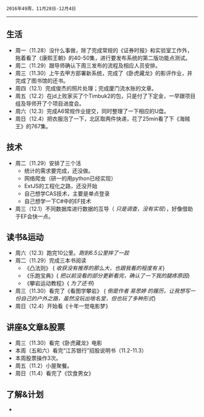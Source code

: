 	2016年49周，11月28日-12月4日
---

##  生活
+ 周一（11.28）没什么事做，除了完成常规的《证券时报》和实验室工作外，拖着看了《康熙王朝》的40-50集，进行要发布系统的第二版功能点测试。
+ 周二（11.29）跟导师确认下周三发布的流程及相应人员安排。
+ 周三（11.30）上午去甲方部署新系统，完成了《卧虎藏龙》的影评作业，并完成了图书馆的还书。
+ 周四（12.1）完成俊杰的照片处理；完成厦门流水账的文章。
+ 周五（12.2）在jd上败家买了个Timbuk2的包，只是付了下定金，一早跟项目组及导师开了个项目进度会。
+ 周六（12.3）完成A6常规作业提交，同时整理了一下相应的U盘。
+ 周日（12.4）把衣服泡了一下，北区取两件快递，花了25min看了下《海贼王》的767集。

##  技术
+ 周二（11.29）安排了三个活
	+ 统计的需求要完成，还没做。
	+ 网络爬虫（研一的用python已经实现）
	+ ExtJS的工程化之路，还没开始
	+ 自己想学CAS技术，主要是单点登录
	+ 自己想学一下C#中的EF技术
+ 周三（12.1）不同数据库进行数据的互导（ *只是调查，没有实现*），好像借助于EF会快一点。

##  读书&运动
+ 周六（12.3）跑完10公里。*跑到6.5公里摔了一跤*
+ 周二（11.29）完成三本书阅读
	+ 《凸法则》 { *收获没有推荐的那么大，也跟我看的程度有关*}
	+ 《乐跑宝典》{ *把以前没看的部分更新看完，确认了一下我的腿疼原因*}
	+ 《攀岩运动教程》{ *为了还书*}
+ 周三（11.30）看完了《看图学攀岩》 { *倒是作者 易思婷 的履历，让我想写一份自己的户外之路，虽然没玩出啥名堂，但也玩了多种形式*}
+ 周日（12.4）开始看《十年一觉电影梦》

##  讲座&文章&股票
+ 周三（11.30）看完《卧虎藏龙》电影
+ 本周（五和六）看完“江苏银行”招股说明书（11.2-11.3）
+ 本周股票操作3次。
+ 周五（11.2）小屋聚餐。
+ 周日（11.4）看完了《饮食男女》

##  了解&计划
+ 